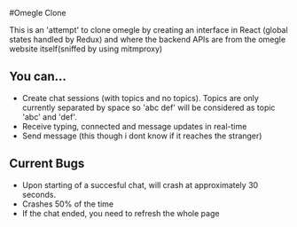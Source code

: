 #Omegle Clone

This is an 'attempt' to clone omegle by creating an interface in React (global states handled by Redux) and where the backend APIs are from the omegle website itself(sniffed by using mitmproxy)

## You can...

- Create chat sessions (with topics and no topics). Topics are only currently separated by space so 'abc def' will be considered as topic 'abc' and 'def'.
- Receive typing, connected and message updates in real-time
- Send message (this though i dont know if it reaches the stranger)

## Current Bugs

- Upon starting of a succesful chat, will crash at approximately 30 seconds.
- Crashes 50% of the time
- If the chat ended, you need to refresh the whole page
